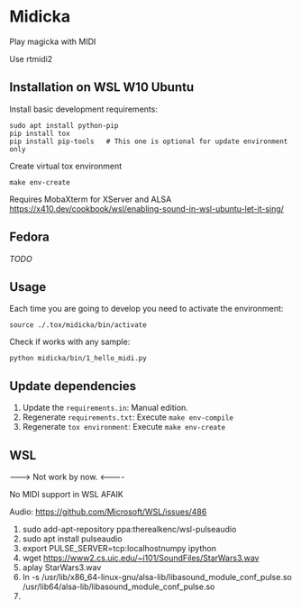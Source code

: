 # Midicka

Play magicka with MIDI

Use rtmidi2

## Installation on WSL W10 Ubuntu

Install basic development requirements:

```
sudo apt install python-pip
pip install tox
pip install pip-tools   # This one is optional for update environment only
```

Create virtual tox environment

```
make env-create
```

Requires MobaXterm for XServer and ALSA https://x410.dev/cookbook/wsl/enabling-sound-in-wsl-ubuntu-let-it-sing/

## Fedora

*TODO*

## Usage 

Each time you are going to develop you need to activate the environment:

```
source ./.tox/midicka/bin/activate
```

Check if works with any sample:

```
python midicka/bin/1_hello_midi.py
```

## Update dependencies

1. Update the `requirements.in`: Manual edition.
2. Regenerate `requirements.txt`: Execute `make env-compile`
2. Regenerate `tox environment`: Execute `make env-create`

## WSL

---> Not work by now. <----

No MIDI support in WSL AFAIK

Audio: https://github.com/Microsoft/WSL/issues/486

1. sudo add-apt-repository ppa:therealkenc/wsl-pulseaudio
2. sudo apt install pulseaudio
3. export PULSE_SERVER=tcp:localhostnumpy ipython
4. wget https://www2.cs.uic.edu/~i101/SoundFiles/StarWars3.wav
5. aplay StarWars3.wav
6. ln -s /usr/lib/x86_64-linux-gnu/alsa-lib/libasound_module_conf_pulse.so /usr/lib64/alsa-lib/libasound_module_conf_pulse.so
7. 
